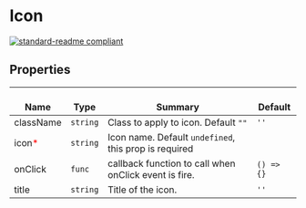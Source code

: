 # Icon
  [![standard-readme compliant](https://img.shields.io/badge/standard--readme-OK-green.svg?style=flat-square)](https://github.com/RichardLitt/standard-readme)
  

  ## Properties
  | </br>Name | </br>Type | </br>Summary | </br>Default | 
| ---- | ---- | ---- | ---- |
| className | `string` | Class to apply to icon. Default `""` | `''` |
| icon<font color="red">*</font> | `string` | Icon name. Default `undefined`, this prop is required |  |
| onClick | `func` | callback function to call when onClick event is fire. | `() => {}` |
| title | `string` | Title of the icon. | `''` |